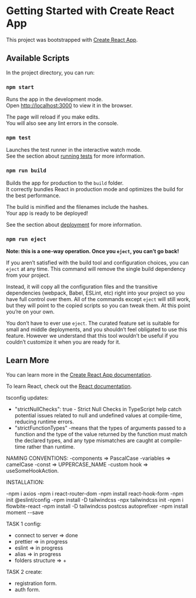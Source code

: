 # Getting Started with Create React App

This project was bootstrapped with [Create React App](https://github.com/facebook/create-react-app).

## Available Scripts

In the project directory, you can run:

### `npm start`

Runs the app in the development mode.\
Open [http://localhost:3000](http://localhost:3000) to view it in the browser.

The page will reload if you make edits.\
You will also see any lint errors in the console.

### `npm test`

Launches the test runner in the interactive watch mode.\
See the section about [running tests](https://facebook.github.io/create-react-app/docs/running-tests) for more information.

### `npm run build`

Builds the app for production to the `build` folder.\
It correctly bundles React in production mode and optimizes the build for the best performance.

The build is minified and the filenames include the hashes.\
Your app is ready to be deployed!

See the section about [deployment](https://facebook.github.io/create-react-app/docs/deployment) for more information.

### `npm run eject`

**Note: this is a one-way operation. Once you `eject`, you can’t go back!**

If you aren’t satisfied with the build tool and configuration choices, you can `eject` at any time. This command will remove the single build dependency from your project.

Instead, it will copy all the configuration files and the transitive dependencies (webpack, Babel, ESLint, etc) right into your project so you have full control over them. All of the commands except `eject` will still work, but they will point to the copied scripts so you can tweak them. At this point you’re on your own.

You don’t have to ever use `eject`. The curated feature set is suitable for small and middle deployments, and you shouldn’t feel obligated to use this feature. However we understand that this tool wouldn’t be useful if you couldn’t customize it when you are ready for it.

## Learn More

You can learn more in the [Create React App documentation](https://facebook.github.io/create-react-app/docs/getting-started).

To learn React, check out the [React documentation](https://reactjs.org/).

tsconfig updates:
- "strictNullChecks": true - Strict Null Checks in TypeScript help catch potential issues related to null and undefined values at compile-time, reducing runtime errors.
- "strictFunctionTypes" -means that the types of arguments passed to a function and the type of the value returned by the function must match the declared types, and any type mismatches are caught at compile-time rather than runtime.


NAMING CONVENTIONS:
-components => PascalCase
-variables => camelCase
-const => UPPERCASE_NAME 
-custom hook => useSomeHookAction.



INSTALLATION:

-npm i axios
-npm i react-router-dom
-npm install react-hook-form
-npm init @eslint/config
-npm install -D tailwindcss
-npx tailwindcss init
-npm i flowbite-react
-npm install -D tailwindcss postcss autoprefixer
-npm install moment --save

TASK 1
config:
- connect to server => done
- prettier =>  in progress
- eslint => in progress
- alias => in progress
- folders structure => +
  

TASK 2
create:
- registration form.
- auth form.
  